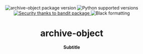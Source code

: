 <div align="center">
    <img src="https://img.shields.io/pypi/v/archive-object" alt="archive-object package version" />
    <img src="https://img.shields.io/pypi/pyversions/archive-object" alt="Python supported versions" />
    <a href="https://github.com/PyCQA/bandit">
        <img src="https://img.shields.io/badge/security-bandit-yellow.svg" alt="Security thanks to bandit package" />
    </a>
    <img src="https://img.shields.io/badge/formatting-black-black" alt="Black formatting" />
</div>

<div align="center">
    <h1>archive-object</h1>
    <p ><b>Subtitle</b></p>
</div>

